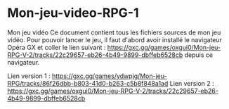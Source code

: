 # Mon-jeu-video-RPG-1
Mon jeu vidéo
Ce document contient tous les fichiers sources de mon jeu vidéo.
Pour pouvoir lancer le jeu, il faut d'abord avoir installé le navigateur Opéra GX et coller le lien suivant : https://gxc.gg/games/oxgui0/Mon-jeu-RPG-V-2/tracks/22c29657-eb26-4b49-9899-dbffeb6528cb depuis ce navigateur.

Lien version 1 : https://gxc.gg/games/ydwpjg/Mon-jeu-RPG/tracks/86f26dbb-b803-41d0-b263-c5b8f848a1ad
Lien version 2 : https://gxc.gg/games/oxgui0/Mon-jeu-RPG-V-2/tracks/22c29657-eb26-4b49-9899-dbffeb6528cb
